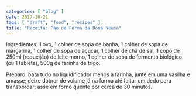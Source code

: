 ```yaml
---
categories: [ "blog" ]
date: 2017-10-21
tags: [ "draft", "food", "recipes" ]
title: "Receita: Pão de Forma da Dona Neusa"
---
```


Ingredientes: 1 ovo, 1 colher de sopa de banha, 1 colher de sopa de margarina, 1 colher de sopa de açúcar, 1 colher de chá de sal, 1 copo de 250ml (requeijão) de leite morno, 1 colher de sopa de fermento biológico (ou 1 tablete), 500g de farinha de trigo.

Preparo: bata tudo no liquidificador menos a farinha, junte em uma vasilha e amasse; deixe dobrar de volume já na forma até faltar um dedo para transbordar; asse em forno quente por cerca de 30 minutos.
